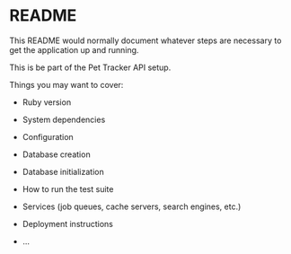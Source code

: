 # README

This README would normally document whatever steps are necessary to get the
application up and running.

This is be part of the Pet Tracker API setup.

Things you may want to cover:

* Ruby version

* System dependencies

* Configuration

* Database creation

* Database initialization

* How to run the test suite

* Services (job queues, cache servers, search engines, etc.)

* Deployment instructions

* ...
